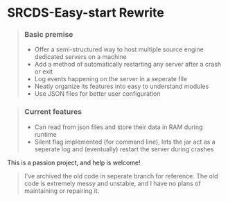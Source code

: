 # SRCDS-Easy-start Rewrite

> ### Basic premise
>
> - Offer a semi-structured way to host multiple source engine dedicated servers on a machine
> - Add a method of automatically restarting any server after a crash or exit
> - Log events happening on the server in a seperate file
> - Neatly organize its features into easy to understand modules
> - Use JSON files for better user configuration

> ### Current features
> - Can read from json files and store their data in RAM during runtime
> - Silent flag implemented (for command line), lets the jar act as a seperate log and (eventually) restart the server during crashes

This is a passion project, and help is welcome!

> I've archived the old code in seperate branch for reference.
> The old code is extremely messy and unstable, and 
> I have no plans of maintaining or repairing it.

